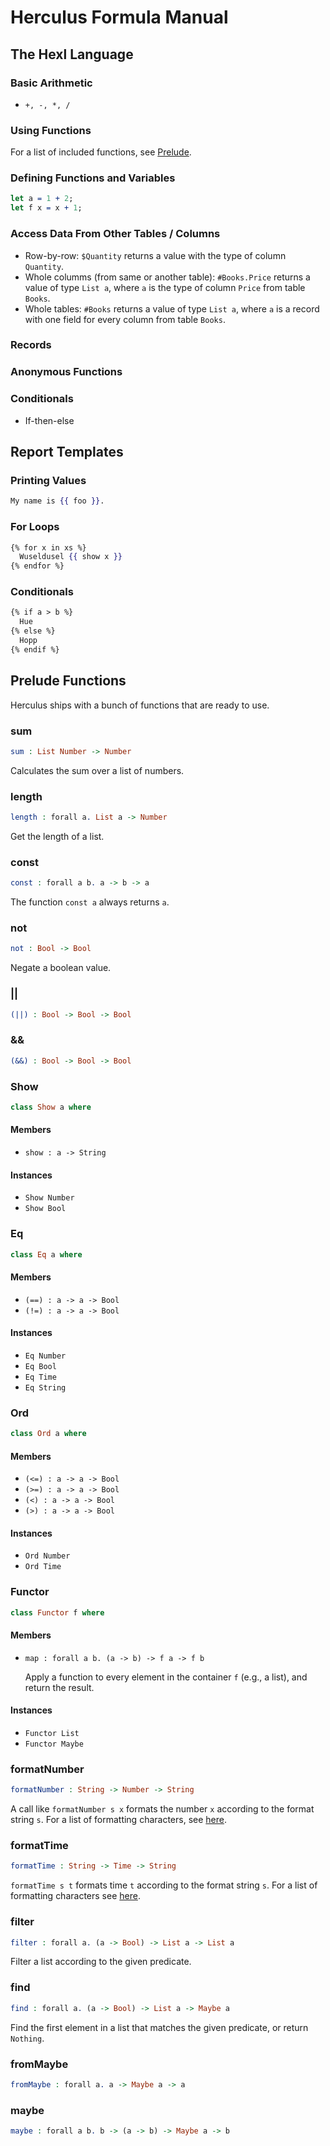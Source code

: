 # Herculus Formula Manual

## The Hexl Language

### Basic Arithmetic

* `+, -, *, /`

### Using Functions

For a list of included functions, see [Prelude](##PreludeFunctions).

### Defining Functions and Variables

```idris
let a = 1 + 2;
let f x = x + 1;
```

### Access Data From Other Tables / Columns

* Row-by-row: `$Quantity` returns a value with the type of column `Quantity`.
* Whole columms (from same or another table): `#Books.Price` returns a value of type `List a`, where `a` is the type of column `Price` from table `Books`.
* Whole tables: `#Books` returns a value of type `List a`, where `a` is a record with one field for every column from table `Books`.

### Records

### Anonymous Functions

### Conditionals

* If-then-else

## Report Templates

### Printing Values

```handlebars
My name is {{ foo }}.
```

### For Loops

```handlebars
{% for x in xs %}
  Wuseldusel {{ show x }}
{% endfor %}
```

### Conditionals

```handlebars
{% if a > b %}
  Hue
{% else %}
  Hopp
{% endif %}
```

## Prelude Functions

Herculus ships with a bunch of functions that are ready to use.

### sum

```idris
sum : List Number -> Number
```

Calculates the sum over a list of numbers.

### length

```idris
length : forall a. List a -> Number
```

Get the length of a list.

### const

```idris
const : forall a b. a -> b -> a
```

The function `const a` always returns `a`.

### not

```idris
not : Bool -> Bool
```

Negate a boolean value.

### ||

```idris
(||) : Bool -> Bool -> Bool
```

### &&

```idris
(&&) : Bool -> Bool -> Bool
```

### Show

```idris
class Show a where
```

#### Members

* `show : a -> String`

#### Instances

* `Show Number`
* `Show Bool`

### Eq

```idris
class Eq a where
```

#### Members

* `(==) : a -> a -> Bool`
* `(!=) : a -> a -> Bool`

#### Instances

* `Eq Number`
* `Eq Bool`
* `Eq Time`
* `Eq String`

### Ord

```idris
class Ord a where
```

#### Members

* `(<=) : a -> a -> Bool`
* `(>=) : a -> a -> Bool`
* `(<) : a -> a -> Bool`
* `(>) : a -> a -> Bool`

#### Instances

* `Ord Number`
* `Ord Time`

### Functor

``` idris
class Functor f where
```

#### Members

* `map : forall a b. (a -> b) -> f a -> f b`

  Apply a function to every element in the container `f` (e.g., a list), and return the result.

#### Instances

* `Functor List`
* `Functor Maybe`

### formatNumber

```idris
formatNumber : String -> Number -> String
```

A call like `formatNumber s x` formats the number `x` according to the format string `s`. For a list of formatting characters, see [here](https://hackage.haskell.org/package/base-4.9.0.0/docs/Text-Printf.html#v:printf).

### formatTime

```idris
formatTime : String -> Time -> String
```

`formatTime s t` formats time `t` according to the format string `s`. For a list of formatting characters see [here](https://hackage.haskell.org/package/time-1.6.0.1/docs/Data-Time-Format.html#v:formatTime).

### filter

```idris
filter : forall a. (a -> Bool) -> List a -> List a
```

Filter a list according to the given predicate.

### find

```idris
find : forall a. (a -> Bool) -> List a -> Maybe a
```

Find the first element in a list that matches the given predicate, or return `Nothing`.

### fromMaybe

``` idris
fromMaybe : forall a. a -> Maybe a -> a
```

### maybe

``` idris
maybe : forall a b. b -> (a -> b) -> Maybe a -> b
```
